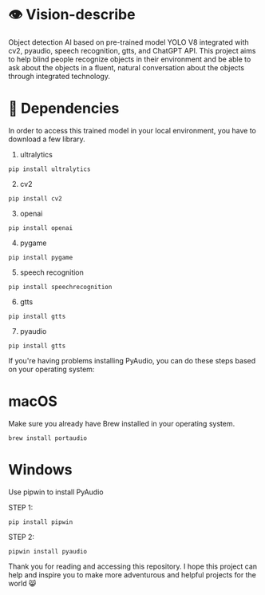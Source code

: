 # 👁️ Vision-describe
Object detection AI based on pre-trained model YOLO V8 integrated with cv2, pyaudio, speech recognition, gtts, and ChatGPT API. This project aims to help blind people recognize objects in their environment and be able to ask about the objects in a fluent, natural conversation about the objects through integrated technology.

# 💼 Dependencies

In order to access this trained model in your local environment, you have to download a few library. 

1. ultralytics

```
pip install ultralytics
```

2. cv2

```
pip install cv2
```

3. openai

```
pip install openai
```

4. pygame

```
pip install pygame
```

5. speech recognition
```
pip install speechrecognition
```

6. gtts
```
pip install gtts
```

7. pyaudio
```
pip install gtts
```

If you're having problems installing PyAudio, you can do these steps based on your operating system:

# macOS
Make sure you already have Brew installed in your operating system.
```
brew install portaudio
```

# Windows
Use pipwin to install PyAudio

STEP 1:
```
pip install pipwin
```

STEP 2:
```
pipwin install pyaudio
```


Thank you for reading and accessing this repository. I hope this project can help and inspire you to make more adventurous and helpful projects for the world 😸
